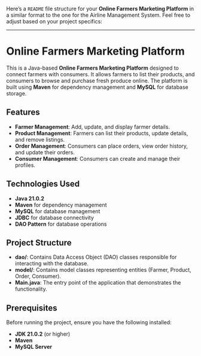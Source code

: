 Here’s a `README` file structure for your **Online Farmers Marketing Platform** in a similar format to the one for the Airline Management System. Feel free to adjust based on your project specifics:

---

# Online Farmers Marketing Platform

This is a Java-based **Online Farmers Marketing Platform** designed to connect farmers with consumers. It allows farmers to list their products, and consumers to browse and purchase fresh produce online. The platform is built using **Maven** for dependency management and **MySQL** for database storage.

## Features

- **Farmer Management**: Add, update, and display farmer details.
- **Product Management**: Farmers can list their products, update details, and remove listings.
- **Order Management**: Consumers can place orders, view order history, and update their orders.
- **Consumer Management**: Consumers can create and manage their profiles.

## Technologies Used

- **Java 21.0.2**
- **Maven** for dependency management
- **MySQL** for database management
- **JDBC** for database connectivity
- **DAO Pattern** for database operations

## Project Structure

- **dao/**: Contains Data Access Object (DAO) classes responsible for interacting with the database.
- **model/**: Contains model classes representing entities (Farmer, Product, Order, Consumer).
- **Main.java**: The entry point of the application that demonstrates the functionality.

## Prerequisites

Before running the project, ensure you have the following installed:

- **JDK 21.0.2** (or higher)
- **Maven**
- **MySQL Server**


